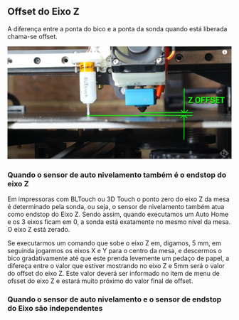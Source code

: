 ## Offset do Eixo Z
A diferença entre a ponta do bico e a ponta da sonda quando está liberada chama-se offset. 

![Z_Offset](/Z_offset.jpg "Z Offset")

### Quando o sensor de auto nivelamento também é o endstop do eixo Z

Em impressoras com BLTouch ou 3D Touch o ponto zero do eixo Z da mesa é determinado pela sonda, ou seja, o sensor de nivelamento também atua como endstop do Eixo Z. Sendo assim, quando executamos um Auto Home e os 3 eixos ficam em 0, a sonda está exatamente no mesmo nível da mesa. O eixo Z está zerado.

Se executarmos um comando que sobe o eixo Z em, digamos, 5 mm, em seguinda jogarmos os eixos X e Y para o centro da mesa, e descermos o bico gradativamente até que este prenda levemente um pedaço de papel, a difereça entre o valor que estiver mostrando no eixo Z e 5mm será o valor do offset do eixo Z. Este valor deverá ser informado no item de menu de ofsset do eixo Z e estará muito próximo do valor final de offset.


### Quando o sensor de auto nivelamento e o sensor de endstop do Eixo são independentes
